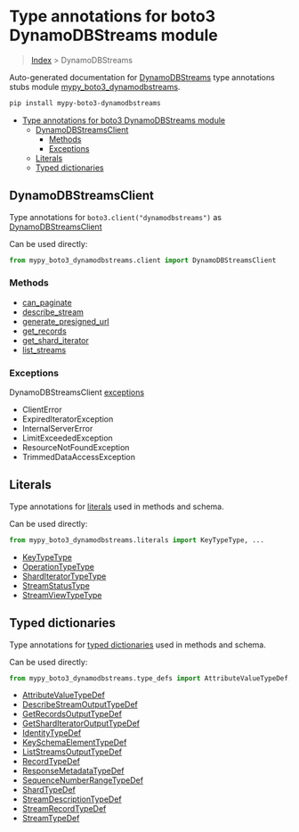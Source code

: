 # Type annotations for boto3 DynamoDBStreams module

> [Index](..) > DynamoDBStreams

Auto-generated documentation for
[DynamoDBStreams](https://boto3.amazonaws.com/v1/documentation/api/1.17.78/reference/services/dynamodbstreams.html#DynamoDBStreams)
type annotations stubs module
[mypy_boto3_dynamodbstreams](https://pypi.org/project/mypy-boto3-dynamodbstreams/).

```bash
pip install mypy-boto3-dynamodbstreams
```

- [Type annotations for boto3 DynamoDBStreams module](#type-annotations-for-boto3-dynamodbstreams-module)
  - [DynamoDBStreamsClient](#dynamodbstreamsclient)
    - [Methods](#methods)
    - [Exceptions](#exceptions)
  - [Literals](#literals)
  - [Typed dictionaries](#typed-dictionaries)

## DynamoDBStreamsClient

Type annotations for `boto3.client("dynamodbstreams")` as
[DynamoDBStreamsClient](./client.md)

Can be used directly:

```python
from mypy_boto3_dynamodbstreams.client import DynamoDBStreamsClient
```

### Methods

- [can_paginate](./client.md#can_paginate)
- [describe_stream](./client.md#describe_stream)
- [generate_presigned_url](./client.md#generate_presigned_url)
- [get_records](./client.md#get_records)
- [get_shard_iterator](./client.md#get_shard_iterator)
- [list_streams](./client.md#list_streams)

### Exceptions

DynamoDBStreamsClient [exceptions](./client.md#exceptions)

- ClientError
- ExpiredIteratorException
- InternalServerError
- LimitExceededException
- ResourceNotFoundException
- TrimmedDataAccessException

## Literals

Type annotations for [literals](./literals.md) used in methods and schema.

Can be used directly:

```python
from mypy_boto3_dynamodbstreams.literals import KeyTypeType, ...
```

- [KeyTypeType](./literals.md#keytypetype)
- [OperationTypeType](./literals.md#operationtypetype)
- [ShardIteratorTypeType](./literals.md#sharditeratortypetype)
- [StreamStatusType](./literals.md#streamstatustype)
- [StreamViewTypeType](./literals.md#streamviewtypetype)

## Typed dictionaries

Type annotations for [typed dictionaries](./type_defs.md) used in methods and
schema.

Can be used directly:

```python
from mypy_boto3_dynamodbstreams.type_defs import AttributeValueTypeDef, ...
```

- [AttributeValueTypeDef](./type_defs.md#attributevaluetypedef)
- [DescribeStreamOutputTypeDef](./type_defs.md#describestreamoutputtypedef)
- [GetRecordsOutputTypeDef](./type_defs.md#getrecordsoutputtypedef)
- [GetShardIteratorOutputTypeDef](./type_defs.md#getsharditeratoroutputtypedef)
- [IdentityTypeDef](./type_defs.md#identitytypedef)
- [KeySchemaElementTypeDef](./type_defs.md#keyschemaelementtypedef)
- [ListStreamsOutputTypeDef](./type_defs.md#liststreamsoutputtypedef)
- [RecordTypeDef](./type_defs.md#recordtypedef)
- [ResponseMetadataTypeDef](./type_defs.md#responsemetadatatypedef)
- [SequenceNumberRangeTypeDef](./type_defs.md#sequencenumberrangetypedef)
- [ShardTypeDef](./type_defs.md#shardtypedef)
- [StreamDescriptionTypeDef](./type_defs.md#streamdescriptiontypedef)
- [StreamRecordTypeDef](./type_defs.md#streamrecordtypedef)
- [StreamTypeDef](./type_defs.md#streamtypedef)
